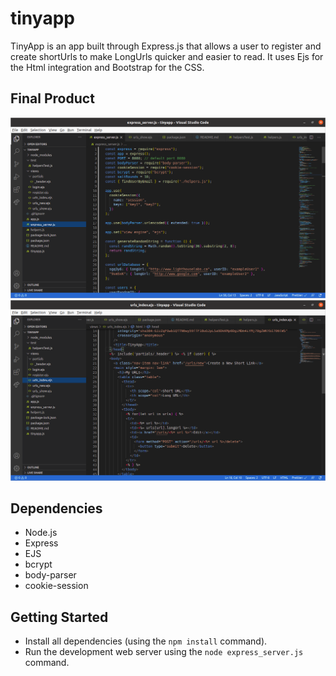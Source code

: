 # tinyapp

TinyApp is an app built through Express.js that allows a user to register and create shortUrls to make LongUrls quicker and easier to read.
It uses Ejs for the Html integration and Bootstrap for the CSS.

## Final Product

!["Screenshot of server page "](https://github.com/ThomasA64/tinyapp/blob/main/docs/TinyAppServer.png?raw=true)
!["Screenshot of main urls page"](https://github.com/ThomasA64/tinyapp/blob/main/docs/TinyAppUrls.png?raw=true)

## Dependencies

- Node.js
- Express
- EJS
- bcrypt
- body-parser
- cookie-session

## Getting Started

- Install all dependencies (using the `npm install` command).
- Run the development web server using the `node express_server.js` command.
